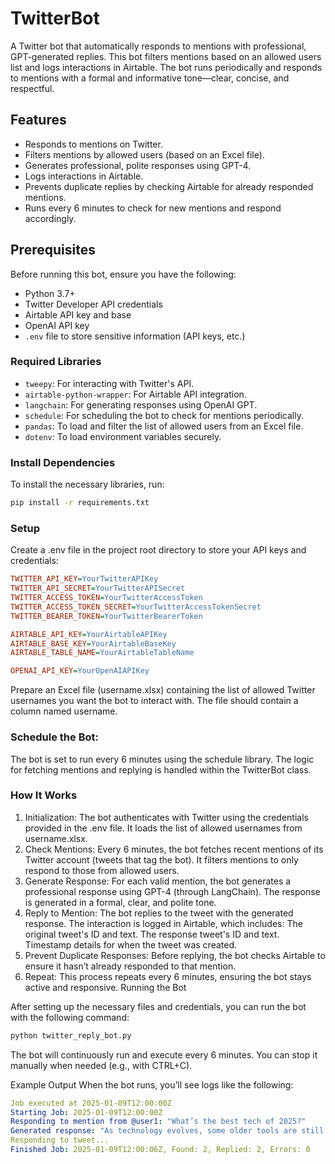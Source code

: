 # TwitterBot

A Twitter bot that automatically responds to mentions with professional, GPT-generated replies. This bot filters mentions based on an allowed users list and logs interactions in Airtable. The bot runs periodically and responds to mentions with a formal and informative tone—clear, concise, and respectful.

## Features

- Responds to mentions on Twitter.
- Filters mentions by allowed users (based on an Excel file).
- Generates professional, polite responses using GPT-4.
- Logs interactions in Airtable.
- Prevents duplicate replies by checking Airtable for already responded mentions.
- Runs every 6 minutes to check for new mentions and respond accordingly.

## Prerequisites

Before running this bot, ensure you have the following:

- Python 3.7+
- Twitter Developer API credentials
- Airtable API key and base
- OpenAI API key
- `.env` file to store sensitive information (API keys, etc.)

### Required Libraries

- `tweepy`: For interacting with Twitter's API.
- `airtable-python-wrapper`: For Airtable API integration.
- `langchain`: For generating responses using OpenAI GPT.
- `schedule`: For scheduling the bot to check for mentions periodically.
- `pandas`: To load and filter the list of allowed users from an Excel file.
- `dotenv`: To load environment variables securely.

### Install Dependencies

To install the necessary libraries, run:

``` bash
pip install -r requirements.txt
```

### Setup
Create a .env file in the project root directory to store your API keys and credentials:
```ini
TWITTER_API_KEY=YourTwitterAPIKey
TWITTER_API_SECRET=YourTwitterAPISecret
TWITTER_ACCESS_TOKEN=YourTwitterAccessToken
TWITTER_ACCESS_TOKEN_SECRET=YourTwitterAccessTokenSecret
TWITTER_BEARER_TOKEN=YourTwitterBearerToken

AIRTABLE_API_KEY=YourAirtableAPIKey
AIRTABLE_BASE_KEY=YourAirtableBaseKey
AIRTABLE_TABLE_NAME=YourAirtableTableName

OPENAI_API_KEY=YourOpenAIAPIKey
```

Prepare an Excel file (username.xlsx) containing the list of allowed Twitter usernames you want the bot to interact with. The file should contain a column named username.

### Schedule the Bot:
The bot is set to run every 6 minutes using the schedule library. The logic for fetching mentions and replying is handled within the TwitterBot class.


### How It Works
1. Initialization:
The bot authenticates with Twitter using the credentials provided in the .env file.
It loads the list of allowed usernames from username.xlsx.
2. Check Mentions:
Every 6 minutes, the bot fetches recent mentions of its Twitter account (tweets that tag the bot).
It filters mentions to only respond to those from allowed users.
3. Generate Response:
For each valid mention, the bot generates a professional response using GPT-4 (through LangChain).
The response is generated in a formal, clear, and polite tone.
4. Reply to Mention:
The bot replies to the tweet with the generated response.
The interaction is logged in Airtable, which includes:
The original tweet's ID and text.
The response tweet's ID and text.
Timestamp details for when the tweet was created.
5. Prevent Duplicate Responses:
Before replying, the bot checks Airtable to ensure it hasn’t already responded to that mention.
6. Repeat:
This process repeats every 6 minutes, ensuring the bot stays active and responsive.
Running the Bot

After setting up the necessary files and credentials, you can run the bot with the following command:
```bash
python twitter_reply_bot.py
```
The bot will continuously run and execute every 6 minutes. You can stop it manually when needed (e.g., with CTRL+C).

Example Output
When the bot runs, you’ll see logs like the following:

```yaml
Job executed at 2025-01-09T12:00:00Z
Starting Job: 2025-01-09T12:00:00Z
Responding to mention from @user1: "What’s the best tech of 2025?"
Generated response: "As technology evolves, some older tools are still quite valuable. Stay informed for emerging trends."
Responding to tweet...
Finished Job: 2025-01-09T12:00:06Z, Found: 2, Replied: 2, Errors: 0
```

